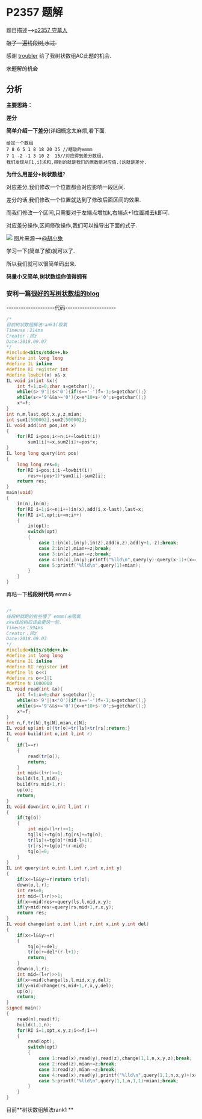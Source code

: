 # P2357 题解

题目描述-->[p2357 守墓人](https://www.luogu.org/problemnew/show/P2357)

~~敲了一遍线段树,水过.~~

感谢 [troubler](https://www.luogu.org/space/show?uid=88089) 给了我树状数组AC此题的机会.

~~水题解的机会~~

## 分析

**主要思路：** 

**差分**

**简单介绍一下差分**(详细概念太麻烦,看下面.

	给定一个数组
    7 8 6 5 1 8 18 20 35 //瞎敲的emmm
    7 1 -2 -1 3 10 2  15//对应得到差分数组.
	我们发现从[1,i]求和,得到的就是我们的原数组对应值.(这就是差分.
    

**为什么用差分+树状数组**?

对应差分,我们修改一个位置都会对应影响一段区间.

差分的话,我们修改一个位置就达到了修改后面区间的效果.

而我们修改一个区间,只需要对于左端点增加k,右端点+1位置减去k即可.
	
对应差分操作,区间修改操作,我们可以推导出下面的式子.

![](https://i.loli.net/2018/09/07/5b91eddb3f89f.png)
图片来源-->[@胡小兔](http://www.cnblogs.com/RabbitHu/p/BIT.html)

学习一下(简单了解)就可以了.

所以我们就可以很简单码出来.

**码量小又简单,树状数组你值得拥有**

### 安利一篇[很好的写树状数组的blog](http://www.cnblogs.com/RabbitHu/p/BIT.html)


--------------------代码---------------------

```cpp
/*
目前树状数组解法rank1(吸氧
Timeuse：214ms
Creator：顾z
Date:2018.09.07
*/
#include<bits/stdc++.h>
#define int long long
#define IL inline
#define RI register int
#define lowbit(x) x&-x 
IL void in(int &x){
    int f=1;x=0;char s=getchar();
    while(s>'9'||s<'0'){if(s=='-')f=-1;s=getchar();}
    while(s<='9'&&s>='0'){x=x*10+s-'0';s=getchar();}
    x*=f;
}
int n,m,last,opt,x,y,z,mian;
int sum1[500002],sum2[500002];
IL void add(int pos,int x)
{
	for(RI i=pos;i<=n;i+=lowbit(i))
		sum1[i]+=x,sum2[i]+=pos*x;
}
IL long long query(int pos)
{
	long long res=0;
	for(RI i=pos;i;i-=lowbit(i))
		res+=(pos+1)*sum1[i]-sum2[i];
	return res;
} 
main(void)
{
	in(n),in(m);
	for(RI i=1;i<=n;i++)in(x),add(i,x-last),last=x;
	for(RI i=1,opt;i<=m;i++)
	{
		in(opt);
		switch(opt)
		{
			case 1:in(x),in(y),in(z),add(x,z),add(y+1,-z);break;
			case 2:in(z),mian+=z;break;
			case 3:in(z),mian-=z;break;
			case 4:in(x),in(y);printf("%lld\n",query(y)-query(x-1)+(x==1)*mian);break;
			case 5:printf("%lld\n",query(1)+mian);
		}
	}
}
```


再粘一下**线段树代码** emm↓

```cpp

/*
线段树就跑的有些慢了 emmm(未吸氧
zkw线段树应该会更快一些.
Timeuse：594ms
Creator：顾z
Date:2018.09.03
*/
#include<bits/stdc++.h>
#define int long long
#define IL inline
#define RI register int
#define ls o<<1
#define rs o<<1|1
#define N 1000008
IL void read(int &x){
    int f=1;x=0;char s=getchar();
    while(s>'9'||s<'0'){if(s=='-')f=-1;s=getchar();}
    while(s<='9'&&s>='0'){x=x*10+s-'0';s=getchar();}
    x*=f;
}
int n,f,tr[N],tg[N],mian,c[N];
IL void up(int o){tr[o]=tr[ls]+tr[rs];return;}
IL void build(int o,int l,int r)
{
	if(l==r)
	{
		read(tr[o]);
		return;
	}
	int mid=(l+r)>>1;
	build(ls,l,mid);
	build(rs,mid+1,r);
	up(o);
	return;
}
IL void down(int o,int l,int r)
{
	if(tg[o])
	{
		int mid=(l+r)>>1;
		tg[ls]+=tg[o];tg[rs]+=tg[o];
		tr[ls]+=tg[o]*(mid-l+1);
		tr[rs]+=tg[o]*(r-mid);
		tg[o]=0;	
	}
}
IL int query(int o,int l,int r,int x,int y)
{
	if(x<=l&&y>=r)return tr[o];
	down(o,l,r);
	int res=0;
	int mid=(l+r)>>1;
	if(x<=mid)res+=query(ls,l,mid,x,y);
	if(y>mid)res+=query(rs,mid+1,r,x,y);
	return res;
}
IL void change(int o,int l,int r,int x,int y,int del)
{
	if(x<=l&&y>=r)
	{
		tg[o]+=del;
		tr[o]+=del*(r-l+1);
		return;
	}
	down(o,l,r);
	int mid=(l+r)>>1;
	if(x<=mid)change(ls,l,mid,x,y,del);
	if(y>mid)change(rs,mid+1,r,x,y,del);
	up(o);
	return;
}
signed main()
{
	read(n),read(f);
	build(1,1,n);
	for(RI i=1,opt,x,y,z;i<=f;i++)
	{
		read(opt);
		switch(opt)
		{
			case 1:read(x),read(y),read(z),change(1,1,n,x,y,z);break;
			case 2:read(z),mian+=z;break;
			case 3:read(z),mian-=z;break;
			case 4:read(x),read(y),printf("%lld\n",query(1,1,n,x,y)+(x==1)*mian);break;
			case 5:printf("%lld\n",query(1,1,n,1,1)+mian);break;
		}
	}
}
```
目前**树状数组解法rank1 **